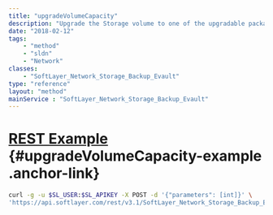 ```yaml
---
title: "upgradeVolumeCapacity"
description: "Upgrade the Storage volume to one of the upgradable packages (for example from 10 Gigs of EVault storage to 100 Gigs of EVault storage). "
date: "2018-02-12"
tags:
    - "method"
    - "sldn"
    - "Network"
classes:
    - "SoftLayer_Network_Storage_Backup_Evault"
type: "reference"
layout: "method"
mainService : "SoftLayer_Network_Storage_Backup_Evault"
---
```


# [REST Example](#upgradeVolumeCapacity-example) <a href="/article/rest/"><i class="fas fa-question"></i></a> {#upgradeVolumeCapacity-example .anchor-link} 
```bash
curl -g -u $SL_USER:$SL_APIKEY -X POST -d '{"parameters": [int]}' \
'https://api.softlayer.com/rest/v3.1/SoftLayer_Network_Storage_Backup_Evault/{SoftLayer_Network_Storage_Backup_EvaultID}/upgradeVolumeCapacity'
```
